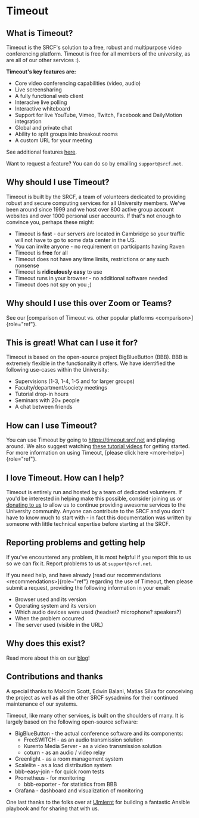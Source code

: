 Timeout
=======

What is Timeout?
----------------

Timeout is the SRCF's solution to a free, robust and multipurpose video
conferencing platform. Timeout is free for all members of the
university, as are all of our other services :).

**Timeout's key features are:**

-   Core video conferencing capabilities (video, audio)
-   Live screensharing
-   A fully functional web client
-   Interacive live polling
-   Interactive whiteboard
-   Support for live YouTube, Vimeo, Twitch, Facebook and DailyMotion
    integration
-   Global and private chat
-   Ability to split groups into breakout rooms
-   A custom URL for your meeting

See additional features [here](http://develop.bigbluebutton.org/).

Want to request a feature? You can do so by emailing `support@srcf.net`.

Why should I use Timeout?
-------------------------

Timeout is built by the SRCF, a team of volunteers dedicated to
providing robust and secure computing services for all University
members. We've been around since 1999 and we host over 800 active group
account websites and over 1000 personal user accounts. If that's not
enough to convince you, perhaps these might:

-   Timeout is **fast** - our servers are located in Cambridge so your
    traffic will not have to go to some data center in the US.
-   You can invite anyone - no requirement on participants having Raven
-   Timeout is **free** for all
-   Timeout does not have any time limits, restrictions or any such
    nonsense
-   Timeout is **ridiculously easy** to use
-   Timeout runs in your browser - no additional software needed
-   Timeout does not spy on you ;)

Why should I use this over Zoom or Teams?
-----------------------------------------

See our
[comparison of Timeout vs. other popular platforms \<comparison\>]{role="ref"}.

This is great! What can I use it for?
-------------------------------------

Timeout is based on the open-source project BigBlueButton (BBB). BBB is
extremely flexible in the functionality it offers. We have identified
the following use-cases within the University:

-   Supervisions (1-3, 1-4, 1-5 and for larger groups)
-   Faculty/department/society meetings
-   Tutorial drop-in hours
-   Seminars with 20+ people
-   A chat between friends

How can I use Timeout?
----------------------

You can use Timeout by going to <https://timeout.srcf.net> and playing
around. We also suggest watching [these tutorial
videos](https://bigbluebutton.org/html5/) for getting started. For more
information on using Timeout,
[please click here \<more-help\>]{role="ref"}.

I love Timeout. How can I help?
-------------------------------

Timeout is entirely run and hosted by a team of dedicated volunteers. If
you'd be interested in helping make this possible, consider joining us
or [donating to us](https://www.srcf.net/donate) to allow us to continue
providing awesome services to the University community. Anyone can
contribute to the SRCF and you don't have to know much to start with -
in fact this documentation was written by someone with little technical
expertise before starting at the SRCF.

Reporting problems and getting help
-----------------------------------

If you've encountered any problem, it is most helpful if you report
this to us so we can fix it. Report problems to us at
`support@srcf.net`.

If you need help, and have already
[read our recommendations \<recommendations\>]{role="ref"} regarding the
use of Timeout, then please submit a request, providing the following
information in your email:

-   Browser used and its version
-   Operating system and its version
-   Which audio devices were used (headset? microphone? speakers?)
-   When the problem occurred
-   The server used (visible in the URL)

Why does this exist?
--------------------

Read more about this on our [blog](https://blog.srcf.net)!

Contributions and thanks
------------------------

A special thanks to Malcolm Scott, Edwin Balani, Matias Silva for
conceiving the project as well as all the other SRCF sysadmins for their
continued maintenance of our systems.

Timeout, like many other services, is built on the shoulders of many. It
is largely based on the following open-source software:

-   BigBlueButton - the actual conference software and its components:
    -   FreeSWITCH - as an audio transmission solution
    -   Kurento Media Server - as a video transmission solution
    -   coturn - as an audio / video relay
-   Greenlight - as a room management system
-   Scalelite - as a load distribution system
-   bbb-easy-join - for quick room tests
-   Prometheus - for monitoring
    -   bbb-exporter - for statistics from BBB
-   Grafana - dashboard and visualization of monitoring

One last thanks to the folks over at [Ulmlernt](https://ulmlernt.de) for
building a fantastic Ansible playbook and for sharing that with us.
